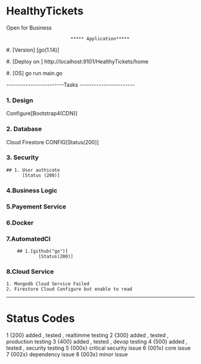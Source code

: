 # HealthyTickets
Open for Business

                            ***** Application*****
                            
#. [Version]
        [go(1.14)]
        
#. [Deploy on ] 
       http://localhost:9101/HealthyTickets/home
       
#. [OS]
           go run main.go
           


------------------------Tasks -----------------------

### 1. Design 
  Configure[Bootstrap4(CDN)]
### 2. Database
   Cloud Firestore
      CONFIG[Status(200)]
### 3. Security
    ## 1. User authicate 
          [Status (200)]
### 4.Business Logic
### 5.Payement Service
### 6.Docker
### 7.AutomatedCI
        ## 1.[github("go")]
                [Status(200)]
### 8.Cloud Service
    1. Mongodb Cloud Service Failed
    2. Firestore Cloud Configure but enable to read
-----------------------------------------------------
# Status Codes 
   1   {200} added , tested , realtimme testing
   2   {300} added , tested , production testing
   3   {400} added , tested , devop testing
   4   {500} added , tested , security testing
   5   {000x} critical security issue
   6   {001x} core issue
   7   {002x} dependency issue
   8   {003x} minor issue
